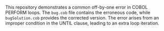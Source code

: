 This repository demonstrates a common off-by-one error in COBOL PERFORM loops. The `bug.cob` file contains the erroneous code, while `bugSolution.cob` provides the corrected version. The error arises from an improper condition in the UNTIL clause, leading to an extra loop iteration.